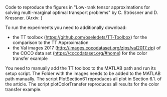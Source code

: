 Code to reproduce the figures in "Low-rank tensor approximations for solving multi-marginal optimal transport problems" by C. Strössner and D. Kressner.
(Arxiv: )

To run the experiments you need to additionally download:
- the TT toolbox (https://github.com/oseledets/TT-Toolbox) for the comparison to the TT Approximation
- the Val images 2017 (http://images.cocodataset.org/zips/val2017.zip) of the COCO data set (https://cocodataset.org/#home) for the color transfer example

You need to manually add the TT toolbox to the MATLAB path and run its setup script. The Folder with the images needs to be added to the MATLAB path manually.
The script PlotSection61 reproduces all plot in Section 6.1. of the article. The script plotColorTransfer reproduces all results for the color transfer example. 
